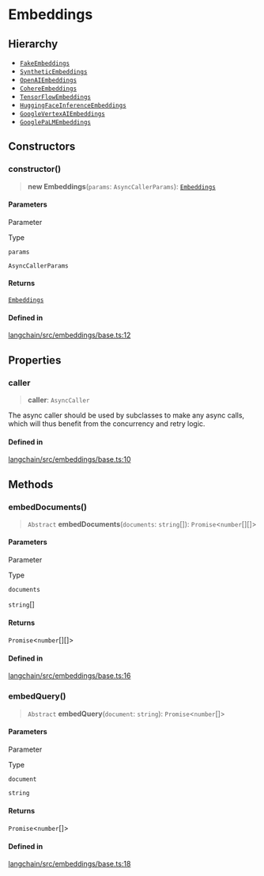 Embeddings
==========

Hierarchy[​](#hierarchy "Direct link to Hierarchy")
---------------------------------------------------

*   [`FakeEmbeddings`](/docs/api/embeddings_fake/classes/FakeEmbeddings)
*   [`SyntheticEmbeddings`](/docs/api/embeddings_fake/classes/SyntheticEmbeddings)
*   [`OpenAIEmbeddings`](/docs/api/embeddings_openai/classes/OpenAIEmbeddings)
*   [`CohereEmbeddings`](/docs/api/embeddings_cohere/classes/CohereEmbeddings)
*   [`TensorFlowEmbeddings`](/docs/api/embeddings_tensorflow/classes/TensorFlowEmbeddings)
*   [`HuggingFaceInferenceEmbeddings`](/docs/api/embeddings_hf/classes/HuggingFaceInferenceEmbeddings)
*   [`GoogleVertexAIEmbeddings`](/docs/api/embeddings_googlevertexai/classes/GoogleVertexAIEmbeddings)
*   [`GooglePaLMEmbeddings`](/docs/api/embeddings_googlepalm/classes/GooglePaLMEmbeddings)

Constructors[​](#constructors "Direct link to Constructors")
------------------------------------------------------------

### constructor()[​](#constructor "Direct link to constructor()")

> **new Embeddings**(`params`: `AsyncCallerParams`): [`Embeddings`](/docs/api/embeddings_base/classes/Embeddings)

#### Parameters[​](#parameters "Direct link to Parameters")

Parameter

Type

`params`

`AsyncCallerParams`

#### Returns[​](#returns "Direct link to Returns")

[`Embeddings`](/docs/api/embeddings_base/classes/Embeddings)

#### Defined in[​](#defined-in "Direct link to Defined in")

[langchain/src/embeddings/base.ts:12](https://github.com/hwchase17/langchainjs/blob/46e1734/langchain/src/embeddings/base.ts#L12)

Properties[​](#properties "Direct link to Properties")
------------------------------------------------------

### caller[​](#caller "Direct link to caller")

> **caller**: `AsyncCaller`

The async caller should be used by subclasses to make any async calls, which will thus benefit from the concurrency and retry logic.

#### Defined in[​](#defined-in-1 "Direct link to Defined in")

[langchain/src/embeddings/base.ts:10](https://github.com/hwchase17/langchainjs/blob/46e1734/langchain/src/embeddings/base.ts#L10)

Methods[​](#methods "Direct link to Methods")
---------------------------------------------

### embedDocuments()[​](#embeddocuments "Direct link to embedDocuments()")

> `Abstract` **embedDocuments**(`documents`: `string`\[\]): `Promise`<`number`\[\]\[\]\>

#### Parameters[​](#parameters-1 "Direct link to Parameters")

Parameter

Type

`documents`

`string`\[\]

#### Returns[​](#returns-1 "Direct link to Returns")

`Promise`<`number`\[\]\[\]\>

#### Defined in[​](#defined-in-2 "Direct link to Defined in")

[langchain/src/embeddings/base.ts:16](https://github.com/hwchase17/langchainjs/blob/46e1734/langchain/src/embeddings/base.ts#L16)

### embedQuery()[​](#embedquery "Direct link to embedQuery()")

> `Abstract` **embedQuery**(`document`: `string`): `Promise`<`number`\[\]\>

#### Parameters[​](#parameters-2 "Direct link to Parameters")

Parameter

Type

`document`

`string`

#### Returns[​](#returns-2 "Direct link to Returns")

`Promise`<`number`\[\]\>

#### Defined in[​](#defined-in-3 "Direct link to Defined in")

[langchain/src/embeddings/base.ts:18](https://github.com/hwchase17/langchainjs/blob/46e1734/langchain/src/embeddings/base.ts#L18)